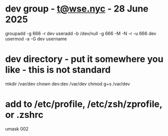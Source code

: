 # dev group - t@wse.nyc - 28 June 2025

groupadd -g 666 -r dev
useradd -b /dev/null -g 666 -M -N -r -u 666 dev
usermod -a -G dev username

# dev directory - put it somewhere you like - this is not standard

mkdir /var/dev
chown dev:dev /var/dev
chmod g+s /var/dev

# add to /etc/profile, /etc/zsh/zprofile, or .zshrc

umask 002
